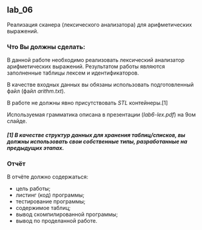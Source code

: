 ## lab_06

Реализация сканера (лексического анализатора) для арифметических выражений.

### Что Вы должны сделать:

В данной работе необходимо реализовать лексический анализатор арифметических выражений. Результатом работы являются заполненные таблицы лексем и идентификаторов.

В качестве входных данных вы обязаны использовать подготовленный файл (файл *arithm.txt*). 

В работе не должны явно присутствовать *STL* контейнеры.[1]

Используемая грамматика описана в презентации (*lab6-lex.pdf*) на 9ом слайде.

##### [1] В качестве структур данных для хранения таблиц/списков, вы должны использовать свои собственные типы, разработанные на предыдущих этапах.

### Отчёт

В отчёте должно содержаться:

- цель работы;
- листинг (код) программы;
- тестирование программы;
- содержимое таблиц;
- вывод скомпилированной программы;
- вывод по проделанной работе.